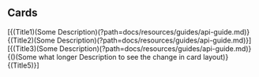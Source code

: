 ## Cards

[{(Title1)(Some Description)(?path=docs/resources/guides/api-guide.md)}{(Title2)(Some Description)(?path=docs/resources/guides/api-guide.md)}]
[{(Title3)(Some Description)(?path=docs/resources/guides/api-guide.md)}{()(Some what longer Description to see the change in card layout)}{(Title5)}]
